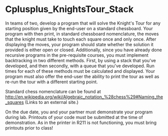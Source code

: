 # Cplusplus_KnightsTour_Stack
In teams of two, develop a program that will solve the Knight's Tour for any starting position given by the end-user 
on a standard chessboard. Your program with then print, in standard chessboard nomenclature, the moves that the knight 
must take to touch each square once and only once. After displaying the moves, your program should state whether the 
solution it provided is either open or closed. Additionally, since you have already done recursive programs in the 
pre-requisite courses, you must implement backtracking in two different methods. First, by using a stack that you've 
developed, and then secondly, with a queue that you've developed. Run times for each of these methods must be calculated 
and displayed. Your program must also offer the end-user the ability to print the tour as well as re-run the tour with a 
different starting point.

Standard chess nomenclature can be found at http://en.wikipedia.org/wiki/Algebraic_notation_%28chess%29#Naming_the_squares 
(Links to an external site.)

On the due date, you and your partner must demonstrate your program during lab. Printouts of your code must be submitted 
at the time of demonstration. As in the printer in R211 is not functioning, you must bring printouts prior to class!
